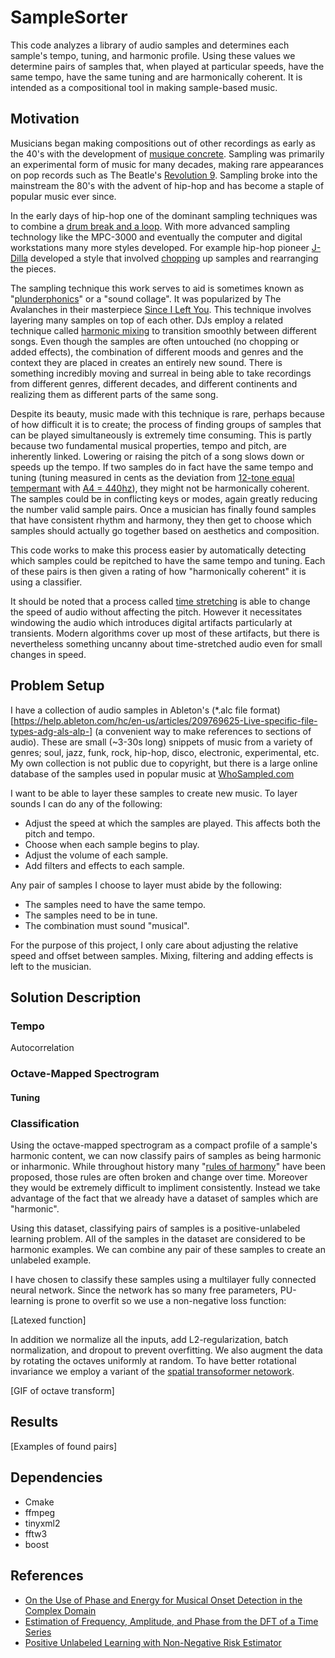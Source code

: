 # SampleSorter

This code analyzes a library of audio samples and determines each sample's tempo, tuning, and harmonic profile.
Using these values we determine pairs of samples that, when played at particular speeds, 
have the same tempo, have the same tuning and are harmonically coherent.
It is intended as a compositional tool in making sample-based music.

## Motivation

Musicians began making compositions out of other recordings as early as the 40's with the development of [musique concrete](https://en.wikipedia.org/wiki/Musique_concr%C3%A8te).
Sampling was primarily an experimental form of music for many decades, 
making rare appearances on pop records such as The Beatle's [Revolution 9](https://www.youtube.com/watch?v=HWmvbxGpra4).
Sampling broke into the mainstream the 80's with the advent of hip-hop and has become a staple of popular music ever since.

In the early days of hip-hop one of the dominant sampling techniques was to combine a [drum break and a loop](https://www.youtube.com/watch?v=q7Ej8Te_35g).
With more advanced sampling technology like the MPC-3000 and eventually the computer and digital workstations many more styles developed.
For example hip-hop pioneer
[J-Dilla](https://www.youtube.com/watch?v=hXeywtmWKzU)
developed a style that involved [chopping](https://en.wikipedia.org/wiki/Chopping_(sampling_technique)) up samples and rearranging the pieces.

The sampling technique this work serves to aid is sometimes known as "[plunderphonics](https://en.wikipedia.org/wiki/Plunderphonics)" or a "sound collage".
It was popularized by The Avalanches in their masterpiece [Since I Left You](https://www.youtube.com/watch?v=LhBacKKEyBU).
This technique involves layering many samples on top of each other.
DJs employ a related technique called [harmonic mixing](https://en.wikipedia.org/wiki/Harmonic_mixing) to transition smoothly between different songs.
Even though the samples are often untouched (no chopping or added effects), 
the combination of different moods and genres and the context they are placed in creates an entirely new sound.
There is something incredibly moving and surreal in being able to take recordings from different genres, different decades, and different continents and realizing them as different parts of the same song.

Despite its beauty, music made with this technique is rare, perhaps because of how difficult it is to create;
the process of finding groups of samples that can be played simultaneously is extremely time consuming.
This is partly because two fundamental musical properties, tempo and pitch, are inherently linked.
Lowering or raising the pitch of a song slows down or speeds up the tempo.
If two samples do in fact have the same tempo and tuning 
(tuning measured in cents as the deviation from [12-tone equal tempermant](https://en.wikipedia.org/wiki/Equal_temperament) with [A4 = 440hz](https://en.wikipedia.org/wiki/A440_(pitch_standard))),
they might not be harmonically coherent.
The samples could be in conflicting keys or modes, again greatly reducing the number valid sample pairs.
Once a musician has finally found samples that have consistent rhythm and harmony,
they then get to choose which samples should actually go together based on aesthetics and composition.

This code works to make this process easier by automatically detecting which samples could be repitched to have the same tempo and tuning. Each of these pairs is then given a rating of how "harmonically coherent" it is using a classifier.

It should be noted that a process called [time stretching](https://en.wikipedia.org/wiki/Audio_time_stretching_and_pitch_scaling) is able to change the speed of audio without affecting the pitch.
However it necessitates windowing the audio which introduces digital artifacts particularly at transients.
Modern algorithms cover up most of these artifacts, but there is nevertheless something uncanny about time-stretched audio even for small changes in speed.

## Problem Setup

I have a collection of audio samples in Ableton's (\*.alc file format)[https://help.ableton.com/hc/en-us/articles/209769625-Live-specific-file-types-adg-als-alp-] (a convenient way to make references to sections of audio).
These are small (~3-30s long) snippets of music from a variety of genres; 
soul, jazz, funk, rock, hip-hop, disco, electronic, experimental, etc.
My own collection is not public due to copyright, 
but there is a large online database of the samples used in popular music at [WhoSampled.com](https://www.whosampled.com/most-sampled-tracks/)

I want to be able to layer these samples to create new music.
To layer sounds I can do any of the following:

- Adjust the speed at which the samples are played. This affects both the pitch and tempo.
- Choose when each sample begins to play.
- Adjust the volume of each sample.
- Add filters and effects to each sample.

Any pair of samples I choose to layer must abide by the following:

- The samples need to have the same tempo.
- The samples need to be in tune.
- The combination must sound "musical".

For the purpose of this project, I only care about adjusting the relative speed and offset between samples.
Mixing, filtering and adding effects is left to the musician.

## Solution Description

### Tempo

Autocorrelation

### Octave-Mapped Spectrogram

#### Tuning

### Classification

Using the octave-mapped spectrogram as a compact profile of a sample's harmonic content,
we can now classify pairs of samples as being harmonic or inharmonic.
While throughout history many "[rules of harmony](https://en.wikipedia.org/wiki/Harmony#Historical_rules)" have been proposed, those rules are often broken and change over time. Moreover they would be extremely difficult to impliment consistently.
Instead we take advantage of the fact that we already have a dataset of samples which are "harmonic".

Using this dataset, classifying pairs of samples is a positive-unlabeled learning problem.
All of the samples in the dataset are considered to be harmonic examples.
We can combine any pair of these samples to create an unlabeled example.

I have chosen to classify these samples using a multilayer fully connected neural network.
Since the network has so many free parameters, PU-learning is prone to overfit so we use a non-negative loss function:

[Latexed function]

In addition we normalize all the inputs, add L2-regularization, batch normalization, and dropout to prevent overfitting. We also augment the data by rotating the octaves uniformly at random. To have better rotational invariance we employ a variant of the [spatial transoformer netowork](link).

[GIF of octave transform]

## Results

[Examples of found pairs]

## Dependencies

- Cmake
- ffmpeg
- tinyxml2
- fftw3
- boost

## References

- [On the Use of Phase and Energy for Musical Onset Detection in the Complex Domain](https://www.researchgate.net/profile/Mark_Sandler2/publication/3343056_On_the_Use_of_Phase_and_Energy_for_Musical_Onset_Detection_in_the_Complex_Domain/links/5412b6110cf2bb7347dafd25/On-the-Use-of-Phase-and-Energy-for-Musical-Onset-Detection-in-the-Complex-Domain.pdf)
- [Estimation of Frequency, Amplitude, and Phase from the DFT of a Time Series](https://pdfs.semanticscholar.org/df2e/2b3ae9d784e19ea0840f8bb26ff622b17c22.pdf)
- [Positive Unlabeled Learning with Non-Negative Risk Estimator](http://papers.nips.cc/paper/6765-positive-unlabeled-learning-with-non-negative-risk-estimator.pdf)
